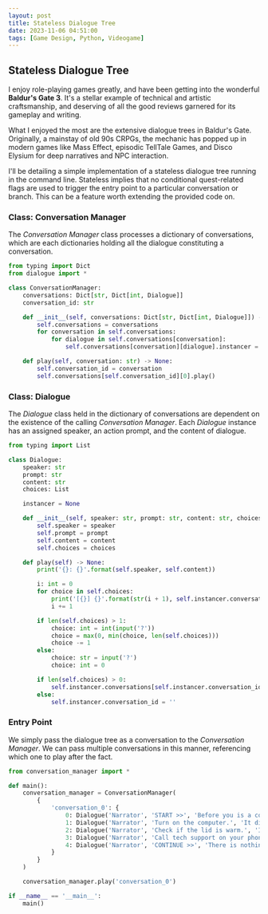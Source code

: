 ```yaml
---
layout: post
title: Stateless Dialogue Tree
date: 2023-11-06 04:51:00
tags: [Game Design, Python, Videogame]
---
```

## Stateless Dialogue Tree

I enjoy role-playing games greatly, and have been getting into the wonderful **Baldur's Gate 3**. It's a stellar example of technical and artistic craftsmanship, and deserving of all the good reviews garnered for its gameplay and writing.

What I enjoyed the most are the extensive dialogue trees in Baldur's Gate. Originally, a mainstay of old 90s CRPGs, the mechanic has popped up in modern games like Mass Effect, episodic TellTale Games, and Disco Elysium for deep narratives and NPC interaction.

I'll be detailing a simple implementation of a stateless dialogue tree running in the command line. Stateless implies that no conditional quest-related flags are used to trigger the entry point to a particular conversation or branch. This can be a feature worth extending the provided code on.

### Class: Conversation Manager

The *Conversation Manager* class processes a dictionary of conversations, which are each dictionaries holding all the dialogue constituting a conversation.

```python
from typing import Dict
from dialogue import *

class ConversationManager:
    conversations: Dict[str, Dict[int, Dialogue]]
    conversation_id: str

    def __init__(self, conversations: Dict[str, Dict[int, Dialogue]]) -> None:
        self.conversations = conversations
        for conversation in self.conversations:
            for dialogue in self.conversations[conversation]:
                self.conversations[conversation][dialogue].instancer = self

    def play(self, conversation: str) -> None:
        self.conversation_id = conversation
        self.conversations[self.conversation_id][0].play()
```

### Class: Dialogue

The *Dialogue* class held in the dictionary of conversations are dependent on the existence of the calling *Conversation Manager*. Each *Dialogue* instance has an assigned speaker, an action prompt, and the content of dialogue. 

```python
from typing import List

class Dialogue:
    speaker: str
    prompt: str
    content: str
    choices: List

    instancer = None

    def __init__(self, speaker: str, prompt: str, content: str, choices: List[int]) -> None:
        self.speaker = speaker
        self.prompt = prompt
        self.content = content
        self.choices = choices

    def play(self) -> None:
        print('{}: {}'.format(self.speaker, self.content))

        i: int = 0
        for choice in self.choices:
            print('[{}] {}'.format(str(i + 1), self.instancer.conversations[self.instancer.conversation_id][choice].prompt))
            i += 1

        if len(self.choices) > 1:
            choice: int = int(input('?'))
            choice = max(0, min(choice, len(self.choices)))
            choice -= 1
        else:
            choice: str = input('?')
            choice: int = 0

        if len(self.choices) > 0:
            self.instancer.conversations[self.instancer.conversation_id][self.choices[choice]].play()
        else:
            self.instancer.conversation_id = ''
```

### Entry Point

We simply pass the dialogue tree as a conversation to the *Conversation Manager*. We can pass multiple conversations in this manner, referencing which one to play after the fact.

```python
from conversation_manager import *

def main():
    conversation_manager = ConversationManager(
        {
            'conversation_0': {
                0: Dialogue('Narrator', 'START >>', 'Before you is a computer. What do you do?', [1, 2, 3]),
                1: Dialogue('Narrator', 'Turn on the computer.', 'It did not respond and stays inert.', [4]),
                2: Dialogue('Narrator', 'Check if the lid is warm.', 'It seems cold, like it has not been turned on in some time.', [4]),
                3: Dialogue('Narrator', 'Call tech support on your phone.', 'The line is busy and the call ends.', [4]),
                4: Dialogue('Narrator', 'CONTINUE >>', 'There is nothing to be done.', [])
            }
        }
    )

    conversation_manager.play('conversation_0')

if __name__ == '__main__':
    main()
```

